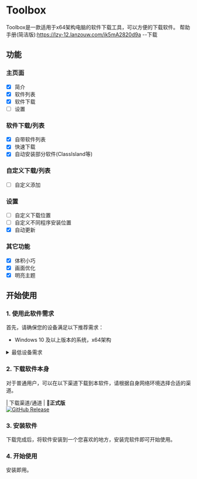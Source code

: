 # Toolbox

Toolbox是一款适用于x64架构电脑的软件下载工具，可以方便的下载软件。
帮助手册(简洁版):https://lzy-12.lanzouw.com/ik5mA2820d9a --下载

## 功能
### 主页面
- [X] 简介
- [X] 软件列表
- [X] 软件下载
- [ ] 设置
### 软件下载/列表
- [X] 自带软件列表
- [X] 快速下载
- [X] 自动安装部分软件(ClassIsland等)
### 自定义下载/列表
- [ ] 自定义添加
### 设置
- [ ] 自定义下载位置
- [ ] 自定义不同程序安装位置
- [X] 自动更新
### 其它功能
- [X] 体积小巧
- [X] 画面优化
- [X] 明亮主题

## 开始使用

### 1. 使用此软件需求

首先，请确保您的设备满足以下推荐需求：
- Windows 10 及以上版本的系统，x64架构

<details>
<summary>最低设备需求</summary>

Toolbox 理论上可以在以下的系统环境中运行：

- Windows 7 及以上版本系统，x64架构

**注意：在这些系统上运行 Lzy Toolbox 可能会出现下载不稳定的情况。**

> ⚠️**不建议在 Windows 10 以下的系统运行本应用。**

</details>

### 2. 下载软件本身

对于普通用户，可以在以下渠道下载到本软件，请根据自身网络环境选择合适的渠道。

| 下载渠道/通道 | **🚀正式版** <br/>[![GitHub Release](https://img.shields.io/github/v/release/lzy98276/Toolbox?style=flat-square&logo=GitHub&color=%233fb950)](https://github.com/lzy98276/Toolbox/releases/latest)

### 3. 安装软件

下载完成后，将软件安装到一个您喜欢的地方，安装完软件即可开始使用。

### 4. 开始使用

安装即用。
